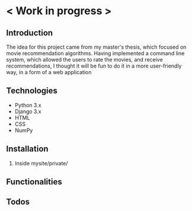 # < Work in progress >

## Introduction
The idea for this project came from my master's thesis, which focused on movie recommendation algorithms. Having implemented a command line system, which allowed the users to rate the movies, and receive recommendations, I thought it will be fun to do it in a more user-friendly way, in a form of a web application

## Technologies
* Python 3.x
* Django 3.x
* HTML
* CSS
* NumPy
## Installation
1. Inside mysite/private/
## Functionalities

## Todos 